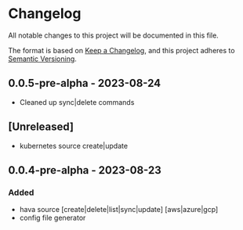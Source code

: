 # Changelog

All notable changes to this project will be documented in this file.

The format is based on [Keep a Changelog](https://keepachangelog.com/en/1.0.0/),
and this project adheres to [Semantic Versioning](https://semver.org/spec/v2.0.0.html).

## 0.0.5-pre-alpha - 2023-08-24

- Cleaned up sync|delete commands

## [Unreleased]

- kubernetes source create|update

## 0.0.4-pre-alpha - 2023-08-23

### Added

- hava source [create|delete|list|sync|update] [aws|azure|gcp]
- config file generator
